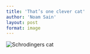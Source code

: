 ```yaml
---
title: 'That’s one clever cat'
author: 'Noam Sain'
layout: post
format: image
---
```


![Schrodingers cat](/_assets/img/2014/01/schrodingers-cat.jpg)